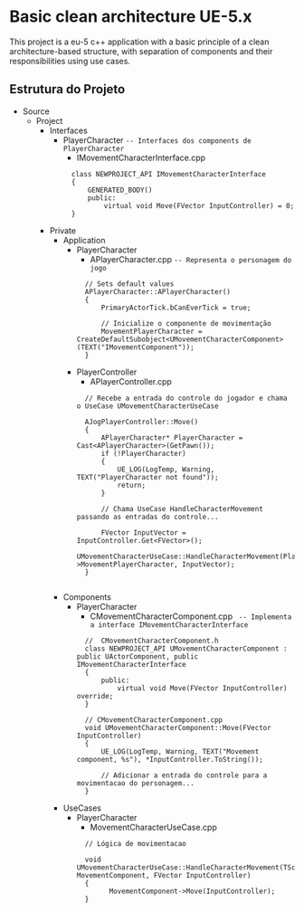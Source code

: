 # Basic clean architecture UE-5.x

This project is a eu-5 c++ application with a basic principle of a clean architecture-based structure, with separation of components and their responsibilities using use cases.

## Estrutura do Projeto

- Source
  - Project
      - Interfaces
          - PlayerCharacter ``` -- Interfaces dos components de PlayerCharacter ```
              - IMovementCharacterInterface.cpp
              ```
                class NEWPROJECT_API IMovementCharacterInterface
                {
                    GENERATED_BODY()
                    public:
                        virtual void Move(FVector InputController) = 0;
                }
            ```
      - Private
          - Application
              - PlayerCharacter
                  - APlayerCharacter.cpp ``` -- Representa o personagem do jogo ```
                  ```
                    // Sets default values
                    APlayerCharacter::APlayerCharacter()
                    {
                        PrimaryActorTick.bCanEverTick = true;
                
                        // Inicialize o componente de movimentação
                        MovementPlayerCharacter = CreateDefaultSubobject<UMovementCharacterComponent>(TEXT("IMovementComponent"));
                    }

                ```
              - PlayerController
                  - APlayerController.cpp 
                  ``` 
                    // Recebe a entrada do controle do jogador e chama o UseCase UMovementCharacterUseCase
                    
                    AJogPlayerController::Move()
                    {
                        APlayerCharacter* PlayerCharacter = Cast<APlayerCharacter>(GetPawn());
                        if (!PlayerCharacter)
                        {
                            UE_LOG(LogTemp, Warning, TEXT("PlayerCharacter not found"));
                            return;
                        }
                
                        // Chama UseCase HandleCharacterMovement passando as entradas do controle...
                
                        FVector InputVector = InputController.Get<FVector>();
                        UMovementCharacterUseCase::HandleCharacterMovement(PlayerCharacter->MovementPlayerCharacter, InputVector);
                    }
                    
                  ```
          - Components
            - PlayerCharacter 
              - CMovementCharacterComponent.cpp ``` -- Implementa a interface IMovementCharacterInterface```
              ```
                //  CMovementCharacterComponent.h
                class NEWPROJECT_API UMovementCharacterComponent : public UActorComponent, public IMovementCharacterInterface
                {
                    public:
                        virtual void Move(FVector InputController) override;
                }
              
                // CMovementCharacterComponent.cpp
                void UMovementCharacterComponent::Move(FVector InputController)
                {
                    UE_LOG(LogTemp, Warning, TEXT("Movement component, %s"), *InputController.ToString());
          
                    // Adicionar a entrada do controle para a movimentacao do personagem...
                }
              ```
          - UseCases
            - PlayerCharacter
              - MovementCharacterUseCase.cpp
              ```
                // Lógica de movimentacao
                
                void UMovementCharacterUseCase::HandleCharacterMovement(TScriptInterface<IMovementCharacterInterface> MovementComponent, FVector InputController)
                {
                      MovementComponent->Move(InputController);
                } 
              ```
